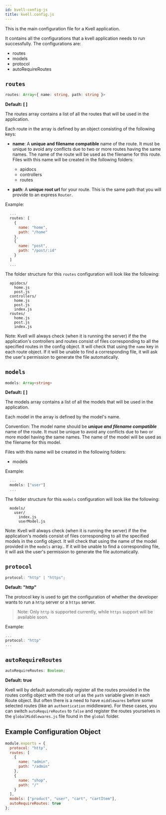 ```yaml
---
id: kvell-config-js
title: kvell.config.js
---
```


This is the main configuration file for a Kvell application.

It contains all the configurations that a kvell application needs to run successfully. The configurations are:

- routes
- models
- protocol
- autoRequireRoutes

## `routes`

```typescript
routes: Array<{ name: string, path: string }>
```

**Default: [ ]**

The routes array contains a list of all the routes that will be used in the application.

Each route in the array is defined by an object consisting of the following keys:

- **name**: A **unique and filename compatible** name of the route. It must be unique to avoid any conflicts due to two or more routes having the same names. The name of the route will be used as the filename for this route.
  Files with this name will be created in the following folders:

  - apidocs
  - controllers
  - routes

- **path**: A **unique root url** for your route. This is the same path that you will provide to an express `Router`.

Example:

```javascript
  ...
  routes: [
    {
      name: "home",
      path: "/home"
    },
    {
      name: "post",
      path: "/post/:id"
    }
  ]
  ...
```

The folder structure for this `routes` configuration will look like the following:

```
  apidocs/
    home.js
    post.js
  controllers/
    home.js
    post.js
    index.js
  routes/
    home.js
    post.js
    index.js
```

Note: Kvell will always check (when it is running the server) if the the application's controllers and routes consist of files corresponding to all the specified routes in the config object. It will check that using the `name` key in each route object. If it will be unable to find a corresponding file, it will ask the user's permission to generate the file automatically.

## `models`

```typescript
models: Array<string>
```

**Default: [ ]**

The models array contains a list of all the models that will be used in the application.

Each model in the array is defined by the model's name.

Convention:
The model name should be **_unique and filename compatible_** name of the route. It must be unique to avoid any conflicts due to two or more model having the same names. The name of the model will be used as the filename for this model.

Files with this name will be created in the following folders:

- models

Example:

```javascript
  ...
  models: ["user"]
  ...
```

The folder structure for this `models` configuration will look like the following:

```
  models/
    user/
      index.js
      userModel.js
```

Note: Kvell will always check (when it is running the server) if the the application's models consist of files corresponding to all the specified models in the config object. It will check that using the name of the model provided in the `models` array.. If it will be unable to find a corresponding file, it will ask the user's permission to generate the file automatically.

## `protocol`

```typescript
protocol: "http" | "https";
```

**Default: "http"**

The protocol key is used to get the configuration of whether the developer wants to run a `http` server or a `https` server.

> Note: Only `http` is supported currently, while `https` support will be available soon.

Example:

```javascript
...
protocol: "http"
...
```

## `autoRequireRoutes`

```typescript
autoRequireRoutes: Boolean;
```

**Default: true**

Kvell will by default automatically register all the routes provided in the routes config object with the root url as the `path` variable given in each Route object. But often there is a need to have `middlewares` before some selected routes (like an `authentication` middleware). For these cases, you can switch `autoRequireRoutes` to `false` and register the routes yourselves in the `globalMiddlewares.js` file found in the `global` folder.

## Example Configuration Object

```javascript
module.exports = {
  protocol: "http",
  routes: [
    {
      name: "admin",
      path: "/admin"
    },
    {
      name: "shop",
      path: "/"
    }
  ],
  models: ["product", "user", "cart", "cartItem"],
  autoRequireRoutes: true
};
```
